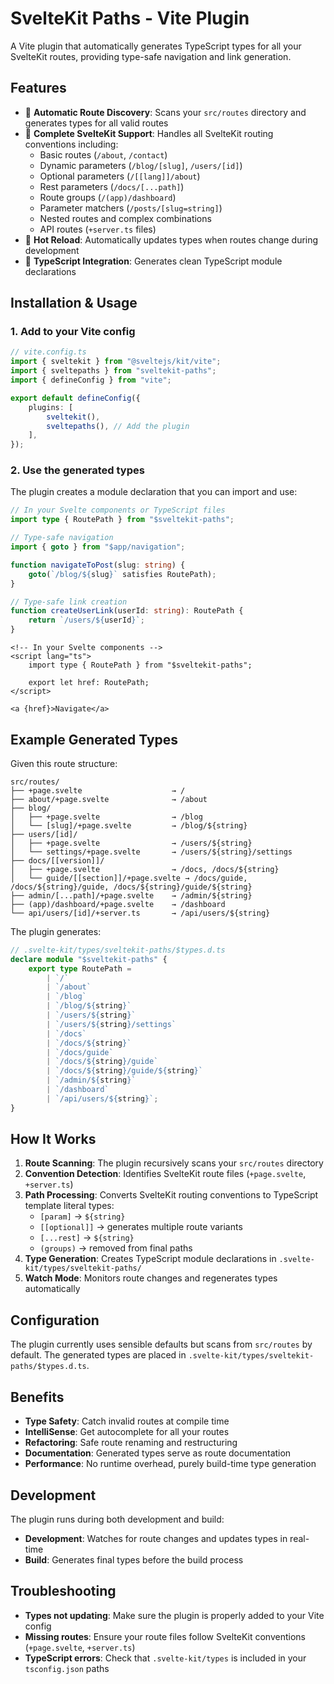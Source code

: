# SvelteKit Paths - Vite Plugin

A Vite plugin that automatically generates TypeScript types for all your SvelteKit routes, providing type-safe navigation and link generation.

## Features

- 🚀 **Automatic Route Discovery**: Scans your `src/routes` directory and generates types for all valid routes
- 🔧 **Complete SvelteKit Support**: Handles all SvelteKit routing conventions including:
    - Basic routes (`/about`, `/contact`)
    - Dynamic parameters (`/blog/[slug]`, `/users/[id]`)
    - Optional parameters (`/[[lang]]/about`)
    - Rest parameters (`/docs/[...path]`)
    - Route groups (`/(app)/dashboard`)
    - Parameter matchers (`/posts/[slug=string]`)
    - Nested routes and complex combinations
    - API routes (`+server.ts` files)
- 🔄 **Hot Reload**: Automatically updates types when routes change during development
- 📝 **TypeScript Integration**: Generates clean TypeScript module declarations

## Installation & Usage

### 1. Add to your Vite config

```typescript
// vite.config.ts
import { sveltekit } from "@sveltejs/kit/vite";
import { sveltepaths } from "sveltekit-paths";
import { defineConfig } from "vite";

export default defineConfig({
    plugins: [
        sveltekit(),
        sveltepaths(), // Add the plugin
    ],
});
```

### 2. Use the generated types

The plugin creates a module declaration that you can import and use:

```typescript
// In your Svelte components or TypeScript files
import type { RoutePath } from "$sveltekit-paths";

// Type-safe navigation
import { goto } from "$app/navigation";

function navigateToPost(slug: string) {
    goto(`/blog/${slug}` satisfies RoutePath);
}

// Type-safe link creation
function createUserLink(userId: string): RoutePath {
    return `/users/${userId}`;
}
```

```svelte
<!-- In your Svelte components -->
<script lang="ts">
    import type { RoutePath } from "$sveltekit-paths";

    export let href: RoutePath;
</script>

<a {href}>Navigate</a>
```

## Example Generated Types

Given this route structure:

```
src/routes/
├── +page.svelte                    → /
├── about/+page.svelte              → /about
├── blog/
│   ├── +page.svelte                → /blog
│   └── [slug]/+page.svelte         → /blog/${string}
├── users/[id]/
│   ├── +page.svelte                → /users/${string}
│   └── settings/+page.svelte       → /users/${string}/settings
├── docs/[[version]]/
│   ├── +page.svelte                → /docs, /docs/${string}
│   └── guide/[[section]]/+page.svelte → /docs/guide, /docs/${string}/guide, /docs/${string}/guide/${string}
├── admin/[...path]/+page.svelte    → /admin/${string}
├── (app)/dashboard/+page.svelte    → /dashboard
└── api/users/[id]/+server.ts       → /api/users/${string}
```

The plugin generates:

```typescript
// .svelte-kit/types/sveltekit-paths/$types.d.ts
declare module "$sveltekit-paths" {
    export type RoutePath =
        | `/`
        | `/about`
        | `/blog`
        | `/blog/${string}`
        | `/users/${string}`
        | `/users/${string}/settings`
        | `/docs`
        | `/docs/${string}`
        | `/docs/guide`
        | `/docs/${string}/guide`
        | `/docs/${string}/guide/${string}`
        | `/admin/${string}`
        | `/dashboard`
        | `/api/users/${string}`;
}
```

## How It Works

1. **Route Scanning**: The plugin recursively scans your `src/routes` directory
2. **Convention Detection**: Identifies SvelteKit route files (`+page.svelte`, `+server.ts`)
3. **Path Processing**: Converts SvelteKit routing conventions to TypeScript template literal types:
    - `[param]` → `${string}`
    - `[[optional]]` → generates multiple route variants
    - `[...rest]` → `${string}`
    - `(groups)` → removed from final paths
4. **Type Generation**: Creates TypeScript module declarations in `.svelte-kit/types/sveltekit-paths/`
5. **Watch Mode**: Monitors route changes and regenerates types automatically

## Configuration

The plugin currently uses sensible defaults but scans from `src/routes` by default. The generated types are placed in `.svelte-kit/types/sveltekit-paths/$types.d.ts`.

## Benefits

- **Type Safety**: Catch invalid routes at compile time
- **IntelliSense**: Get autocomplete for all your routes
- **Refactoring**: Safe route renaming and restructuring
- **Documentation**: Generated types serve as route documentation
- **Performance**: No runtime overhead, purely build-time type generation

## Development

The plugin runs during both development and build:

- **Development**: Watches for route changes and updates types in real-time
- **Build**: Generates final types before the build process

## Troubleshooting

- **Types not updating**: Make sure the plugin is properly added to your Vite config
- **Missing routes**: Ensure your route files follow SvelteKit conventions (`+page.svelte`, `+server.ts`)
- **TypeScript errors**: Check that `.svelte-kit/types` is included in your `tsconfig.json` paths

